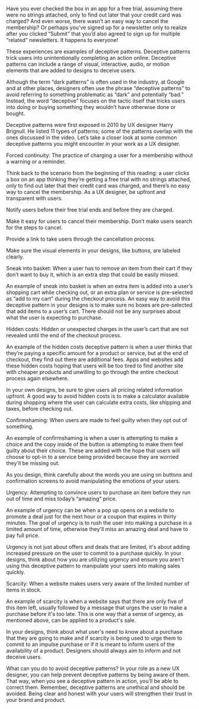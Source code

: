 Have you ever checked the box in an app for a free trial, assuming there were no strings attached, only to find out later that your credit card was charged? And even worse, there wasn’t an easy way to cancel the membership? Or perhaps you’ve signed up for a newsletter only to realize after you clicked “Submit” that you’d also agreed to sign up for multiple “related” newsletters. It happens to everyone! 

These experiences are examples of deceptive patterns. Deceptive patterns trick users into unintentionally completing an action online. Deceptive patterns can include a range of visual, interactive, audio, or motion elements that are added to designs to deceive users.

Although the term “dark patterns” is often used in the industry, at Google and at other places, designers often use the phrase “deceptive patterns” to avoid referring to something problematic as “dark” and potentially “bad.” Instead, the word “deceptive” focuses on the tactic itself that tricks users into doing or buying something they wouldn’t have otherwise done or bought.  

Deceptive patterns were first exposed in 2010 by UX designer Harry Brignull. He listed 11 types of patterns; some of the patterns overlap with the ones discussed in the video. Let’s take a closer look at some common deceptive patterns you might encounter in your work as a UX designer. 


Forced continuity: The practice of charging a user for a membership without a warning or a reminder.

Think back to the scenario from the beginning of this reading: a user clicks a box on an app thinking they’re getting a free trial with no strings attached, only to find out later that their credit card was charged, and there’s no easy way to cancel the membership. As a UX designer, be upfront and transparent with users. 

Notify users before their free trial ends and before they are charged. 

Make it easy for users to cancel their membership. Don’t make users search for the steps to cancel.

Provide a link to take users through the cancellation process. 

Make sure the visual elements in your designs, like buttons, are labeled clearly.


Sneak into basket: When a user has to remove an item from their cart if they don’t want to buy it, which is an extra step that could be easily missed.

An example of sneak into basket is when an extra item is added into a user’s shopping cart while checking out, or an extra plan or service is pre-selected as “add to my cart” during the checkout process. An easy way to avoid this deceptive pattern in your designs is to make sure no boxes are pre-selected that add items to a user’s cart. There should not be any surprises about what the user is expecting to purchase. 


Hidden costs: Hidden or unexpected charges in the user’s cart that are not revealed until the end of the checkout process. 

An example of the hidden costs deceptive pattern is when a user thinks that they’re paying a specific amount for a product or service, but at the end of checkout, they find out there are additional fees. Apps and websites add these hidden costs hoping that users will be too tired to find another site with cheaper products and unwilling to go through the entire checkout process again elsewhere. 

In your own designs, be sure to give users all pricing related information upfront. A good way to avoid hidden costs is to make a calculator available during shopping where the user can calculate extra costs, like shipping and taxes, before checking out. 


Confirmshaming: When users are made to feel guilty when they opt out of something. 

An example of confirmshaming is when a user is attempting to make a choice and the copy inside of the button is attempting to make them feel guilty about their choice. These are added with the hope that users will choose to opt-in to a service being provided because they are worried they'll be missing out. 

As you design, think carefully about the words you are using on buttons and confirmation screens to avoid manipulating the emotions of your users. 


Urgency: Attempting to convince users to purchase an item before they run out of time and miss today’s “amazing” price. 

An example of urgency can be when a pop up opens on a website to promote a deal just for the next hour or a coupon that expires in thirty minutes. The goal of urgency is to rush the user into making a purchase in a limited amount of time, otherwise they'll miss an amazing deal and have to pay full price. 

Urgency is not just about offers and deals that are limited, it's about adding increased pressure on the user to commit to a purchase quickly. In your designs, think about how you are utilizing urgency and ensure you aren't using this deceptive pattern to manipulate your users into making sales quickly.


Scarcity: When a website makes users very aware of the limited number of items in stock.

An example of scarcity is when a website says that there are only five of this item left, usually followed by a message that urges the user to make a purchase before it's too late. This is one way that a sense of urgency, as mentioned above, can be applied to a product's sale. 

In your designs, think about what user's need to know about a purchase that they are going to make and if scarcity is being used to urge them to commit to an impulse purchase or if it is meant to inform users of the availability of a product. Designers should always aim to inform and not deceive users. 

What can you do to avoid deceptive patterns?
In your role as a new UX designer, you can help prevent deceptive patterns by being aware of them. That way, when you see a deceptive pattern in action, you’ll be able to correct them. Remember, deceptive patterns are unethical and should be avoided. Being clear and honest with your users will strengthen their trust in your brand and product. 